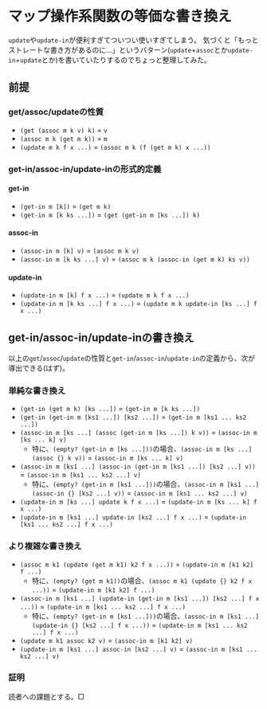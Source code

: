 # マップ操作系関数の等価な書き換え

`update`や`update-in`が便利すぎてついつい使いすぎてしまう。
気づくと「もっとストレートな書き方があるのに…」というパターン(`update`+`assoc`とか`update-in`+`update`とか)を書いていたりするのでちょっと整理してみた。

## 前提
### get/assoc/updateの性質
- `(get (assoc m k v) k)` = `v`
- `(assoc m k (get m k))` = `m`
- `(update m k f x ...)` = `(assoc m k (f (get m k) x ...))`

### get-in/assoc-in/update-inの形式的定義

#### get-in
- `(get-in m [k])` = `(get m k)`
- `(get-in m [k ks ...])` = `(get (get-in m [ks ...]) k)`

#### assoc-in
- `(assoc-in m [k] v)` = `(assoc m k v)`
- `(assoc-in m [k ks ...] v)` = `(assoc m k (assoc-in (get m k) ks v))`

#### update-in
- `(update-in m [k] f x ...)` = `(update m k f x ...)`
- `(update-in m [k ks ...] f x ...)` = `(update m k update-in [ks ...] f x ...)`

## get-in/assoc-in/update-inの書き換え
以上の`get`/`assoc`/`update`の性質と`get-in`/`assoc-in`/`update-in`の定義から、次が導出できる(はず)。

### 単純な書き換え
- `(get-in (get m k) [ks ...])` = `(get-in m [k ks ...])`
- `(get-in (get-in m [ks1 ...]) [ks2 ...])` = `(get-in m [ks1 ... ks2 ...])`
- `(assoc-in m [ks ...] (assoc (get-in m [ks ...]) k v))` = `(assoc-in m [ks ... k] v)`
    - 特に、`(empty? (get-in m [ks ...]))`の場合、`(assoc-in m [ks ...] (assoc {} k v))` = `(assoc-in m [ks ... k] v)`
- `(assoc-in m [ks1 ...] (assoc-in (get-in m [ks1 ...]) [ks2 ...] v))` = `(assoc-in m [ks1 ... ks2 ...] v)`
    - 特に、`(empty? (get-in m [ks1 ...]))`の場合、`(assoc-in m [ks1 ...] (assoc-in {} [ks2 ...] v))` = `(assoc-in m [ks1 ... ks2 ...] v)`
- `(update-in m [ks ...] update k f x ...)` = `(update-in m [ks ... k] f x ...)`
- `(update-in m [ks1 ...] update-in [ks2 ...] f x ...)` = `(update-in [ks1 ... ks2 ...] f x ...)`

### より複雑な書き換え
- `(assoc m k1 (update (get m k1) k2 f x ...))` = `(update-in m [k1 k2] f ...)`
    - 特に、`(empty? (get m k1))`の場合、`(assoc m k1 (update {} k2 f x ...))` = `(update-in m [k1 k2] f ...)`
- `(assoc-in m [ks1 ...] (update-in (get-in m [ks1 ...]) [ks2 ...] f x ...))` = `(update-in m [ks1 ... ks2 ...] f x ...)`
    - 特に、`(empty? (get-in m [ks1 ...]))`の場合、`(assoc-in m [ks1 ...] (update-in {} [ks2 ...] f x ...))` = `(update-in m [ks1 ... ks2 ...] f x ...)`
- `(update m k1 assoc k2 v)` = `(assoc-in m [k1 k2] v)`
- `(update-in m [ks1 ...] assoc-in [ks2 ...] v)` = `(assoc-in m [ks1 ... ks2 ...] v)`

### 証明
読者への課題とする。□
